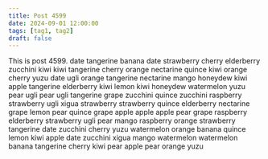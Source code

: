 ```yaml
---
title: Post 4599
date: 2024-09-01 12:00:00
tags: [tag1, tag2]
draft: false
---
```

This is post 4599.
date
tangerine
banana
date
strawberry
cherry
elderberry
zucchini
kiwi
kiwi
tangerine
cherry
orange
nectarine
quince
kiwi
orange
cherry
yuzu
date
ugli
orange
tangerine
nectarine
mango
honeydew
kiwi
apple
tangerine
elderberry
kiwi
lemon
kiwi
honeydew
watermelon
yuzu
pear
ugli
pear
ugli
tangerine
grape
zucchini
quince
zucchini
raspberry
strawberry
ugli
xigua
strawberry
strawberry
quince
elderberry
nectarine
grape
lemon
pear
quince
grape
apple
apple
apple
pear
grape
raspberry
elderberry
strawberry
ugli
pear
mango
raspberry
orange
strawberry
tangerine
date
zucchini
cherry
yuzu
watermelon
orange
banana
quince
lemon
kiwi
apple
date
zucchini
xigua
mango
watermelon
watermelon
banana
tangerine
cherry
kiwi
pear
apple
pear
orange
yuzu
